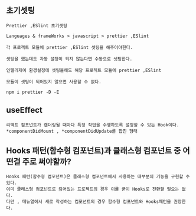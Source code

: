 ## 초기셋팅 

~~~
Prettier ,ESlint 초기셋팅 

Languages & frameWorks > javascript > prettier ,ESlint

각 프로젝트 모듈에 prettier ,ESlint 셋팅을 해주어야한다.

셋팅을 했는데도 자동 설정이 되지 않는다면 수동으로 셋팅한다. 

인텔리제이 환경설정에 셋팅을해도 해당 프로젝트 모듈에 prettier ,ESlint

모듈이 셋팅이 되어있지 않으면 사용할 수 없다. 

npm i prettier -D -E

~~~

## useEffect

~~~
리액트 컴포넌트가 랜더링될 때마다 특정 작업을 수행하도록 설정할 수 있는 Hook이다.
*componentDidMount , *componentDidUpdate를 합친 형태
~~~

## Hooks 패턴(함수형 컴포넌트)과 클래스형 컴포넌트 중 어떤걸 주로 써야할까?

~~~
Hooks 패턴(함수형 컴포넌트)은 클래스형 컴포넌트에서 사용하는 대부분의 기능을 구현할 수 있다.
이미 클래스형 컴포넌트로 되어있는 프로젝트의 경우 이를 굳이 Hooks로 전환할 필요는 없다.
다만 , 메뉴얼에서 새로 작성하는 컴포넌트의 경우 함수형 컴포넌트와 Hooks패턴을 권장한다.

~~~

